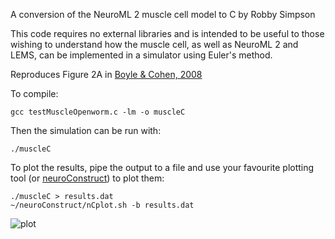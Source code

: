 A conversion of the NeuroML 2 muscle cell model to C by Robby Simpson

This code requires no external libraries and is intended to be useful to those wishing to understand how the muscle cell, as well as NeuroML 2 and LEMS, can be implemented in a simulator using Euler's method.

Reproduces Figure 2A in [Boyle & Cohen, 2008](http://www.sciencedirect.com/science/article/pii/S0303264708001408)

To compile:

    gcc testMuscleOpenworm.c -lm -o muscleC
    
Then the simulation can be run with:

    ./muscleC
    
To plot the results, pipe the output to a file and use your favourite plotting tool (or [neuroConstruct](https://github.com/NeuralEnsemble/neuroConstruct/blob/master/INSTALL)) to plot them:

    ./muscleC > results.dat
    ~/neuroConstruct/nCplot.sh -b results.dat
    
![plot](https://raw.githubusercontent.com/openworm/muscle_model/master/NeuroML2/C/Plot.png)
    
